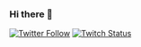 ### Hi there 👋

[![Twitter Follow](https://img.shields.io/twitter/follow/Isaaac0001?color=09f&label=%40Isaaac&style=flat-square)](https://twitter.com/Isaaac0001)
[![Twitch Status](https://img.shields.io/twitch/status/isaaacgg?style=flat-square)](https://twitch.tv/isaaacgg)

<!--
**IsaaacQINH/isaaacqinh** is a ✨ _special_ ✨ repository because its `README.md` (this file) appears on your GitHub profile.

Here are some ideas to get you started:

- 🔭 I’m currently working on ...
- 🌱 I’m currently learning ...
- 👯 I’m looking to collaborate on ...
- 🤔 I’m looking for help with ...
- 💬 Ask me about ...
- 📫 How to reach me: ...
- 😄 Pronouns: ...
- ⚡ Fun fact: ...
-->

